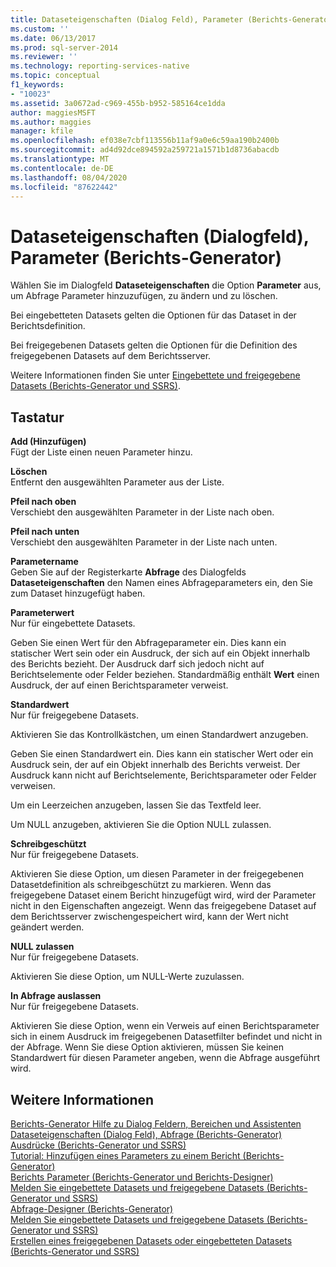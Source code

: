 ```yaml
---
title: Dataseteigenschaften (Dialog Feld), Parameter (Berichts-Generator) | Microsoft-Dokumentation
ms.custom: ''
ms.date: 06/13/2017
ms.prod: sql-server-2014
ms.reviewer: ''
ms.technology: reporting-services-native
ms.topic: conceptual
f1_keywords:
- "10023"
ms.assetid: 3a0672ad-c969-455b-b952-585164ce1dda
author: maggiesMSFT
ms.author: maggies
manager: kfile
ms.openlocfilehash: ef038e7cbf113556b11af9a0e6c59aa190b2400b
ms.sourcegitcommit: ad4d92dce894592a259721a1571b1d8736abacdb
ms.translationtype: MT
ms.contentlocale: de-DE
ms.lasthandoff: 08/04/2020
ms.locfileid: "87622442"
---
```

# <a name="dataset-properties-dialog-box-parameters-report-builder"></a>Dataseteigenschaften (Dialogfeld), Parameter (Berichts-Generator)
  Wählen Sie im Dialogfeld **Dataseteigenschaften** die Option **Parameter** aus, um Abfrage Parameter hinzuzufügen, zu ändern und zu löschen.  
  
 Bei eingebetteten Datasets gelten die Optionen für das Dataset in der Berichtsdefinition.  
  
 Bei freigegebenen Datasets gelten die Optionen für die Definition des freigegebenen Datasets auf dem Berichtsserver.  
  
 Weitere Informationen finden Sie unter [Eingebettete und freigegebene Datasets (Berichts-Generator und SSRS)](report-data/embedded-and-shared-datasets-report-builder-and-ssrs.md).  
  
## <a name="options"></a>Tastatur  
 **Add (Hinzufügen)**  
 Fügt der Liste einen neuen Parameter hinzu.  
  
 **Löschen**  
 Entfernt den ausgewählten Parameter aus der Liste.  
  
 **Pfeil nach oben**  
 Verschiebt den ausgewählten Parameter in der Liste nach oben.  
  
 **Pfeil nach unten**  
 Verschiebt den ausgewählten Parameter in der Liste nach unten.  
  
 **Parametername**  
 Geben Sie auf der Registerkarte **Abfrage** des Dialogfelds **Dataseteigenschaften** den Namen eines Abfrageparameters ein, den Sie zum Dataset hinzugefügt haben.  
  
 **Parameterwert**  
 Nur für eingebettete Datasets.  
  
 Geben Sie einen Wert für den Abfrageparameter ein. Dies kann ein statischer Wert sein oder ein Ausdruck, der sich auf ein Objekt innerhalb des Berichts bezieht. Der Ausdruck darf sich jedoch nicht auf Berichtselemente oder Felder beziehen. Standardmäßig enthält **Wert** einen Ausdruck, der auf einen Berichtsparameter verweist.  
  
 **Standardwert**  
 Nur für freigegebene Datasets.  
  
 Aktivieren Sie das Kontrollkästchen, um einen Standardwert anzugeben.  
  
 Geben Sie einen Standardwert ein. Dies kann ein statischer Wert oder ein Ausdruck sein, der auf ein Objekt innerhalb des Berichts verweist. Der Ausdruck kann nicht auf Berichtselemente, Berichtsparameter oder Felder verweisen.  
  
 Um ein Leerzeichen anzugeben, lassen Sie das Textfeld leer.  
  
 Um NULL anzugeben, aktivieren Sie die Option NULL zulassen.  
  
 **Schreibgeschützt**  
 Nur für freigegebene Datasets.  
  
 Aktivieren Sie diese Option, um diesen Parameter in der freigegebenen Datasetdefinition als schreibgeschützt zu markieren. Wenn das freigegebene Dataset einem Bericht hinzugefügt wird, wird der Parameter nicht in den Eigenschaften angezeigt. Wenn das freigegebene Dataset auf dem Berichtsserver zwischengespeichert wird, kann der Wert nicht geändert werden.  
  
 **NULL zulassen**  
 Nur für freigegebene Datasets.  
  
 Aktivieren Sie diese Option, um NULL-Werte zuzulassen.  
  
 **In Abfrage auslassen**  
 Nur für freigegebene Datasets.  
  
 Aktivieren Sie diese Option, wenn ein Verweis auf einen Berichtsparameter sich in einem Ausdruck im freigegebenen Datasetfilter befindet und nicht in der Abfrage. Wenn Sie diese Option aktivieren, müssen Sie keinen Standardwert für diesen Parameter angeben, wenn die Abfrage ausgeführt wird.  
  
## <a name="see-also"></a>Weitere Informationen  
 [Berichts-Generator Hilfe zu Dialog Feldern, Bereichen und Assistenten](../../2014/reporting-services/report-builder-help-for-dialog-boxes-panes-and-wizards.md)   
 [Dataseteigenschaften (Dialog Feld), Abfrage &#40;Berichts-Generator&#41;](report-data/dataset-properties-dialog-box-query-report-builder.md)   
 [Ausdrücke &#40;Berichts-Generator und SSRS&#41;](report-design/expressions-report-builder-and-ssrs.md)   
 [Tutorial: Hinzufügen eines Parameters zu einem Bericht &#40;Berichts-Generator&#41;](tutorial-add-a-parameter-to-your-report-report-builder.md)   
 [Berichts Parameter &#40;Berichts-Generator und Berichts-Designer&#41;](report-design/report-parameters-report-builder-and-report-designer.md)   
 [Melden Sie eingebettete Datasets und freigegebene Datasets &#40;Berichts-Generator und SSRS&#41;](report-data/report-embedded-datasets-and-shared-datasets-report-builder-and-ssrs.md)   
 [Abfrage-Designer &#40;Berichts-Generator&#41;](../../2014/reporting-services/query-designers-report-builder.md)   
 [Melden Sie eingebettete Datasets und freigegebene Datasets &#40;Berichts-Generator und SSRS&#41;](report-data/report-embedded-datasets-and-shared-datasets-report-builder-and-ssrs.md)   
 [Erstellen eines freigegebenen Datasets oder eingebetteten Datasets &#40;Berichts-Generator und SSRS&#41;](report-data/create-a-shared-dataset-or-embedded-dataset-report-builder-and-ssrs.md)  
  
  
